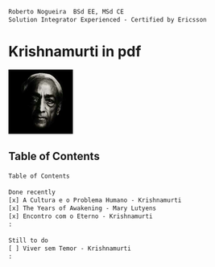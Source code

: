 ```
Roberto Nogueira  BSd EE, MSd CE
Solution Integrator Experienced - Certified by Ericsson
```

# Krishnamurti in pdf

![ebook_cover](images/krishnamurti.png)

## Table of Contents

```
Table of Contents

Done recently
[x] A Cultura e o Problema Humano - Krishnamurti
[x] The Years of Awakening - Mary Lutyens
[x] Encontro com o Eterno - Krishnamurti
:

Still to do
[ ] Viver sem Temor - Krishnamurti
:
```
